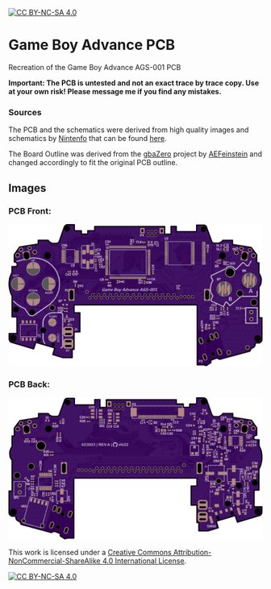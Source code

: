 [![CC BY-NC-SA 4.0][cc-by-nc-sa-shield]][cc-by-nc-sa]
# Game Boy Advance PCB
Recreation of the Game Boy Advance AGS-001 PCB

**Important: The PCB is untested and not an exact trace by trace copy. Use at your own risk! Please message me if you find any mistakes.**  

### Sources
The PCB and the schematics were derived from high quality images and schematics by [Nintenfo](https://github.com/Nintenfo) that can be found [here](https://nintenfo.github.io/repository/systems/GBA/documentation/schematics/).

The Board Outline was derived from the [gbaZero](https://github.com/AEFeinstein/gbaZero) project by [AEFeinstein](https://github.com/AEFeinstein/) and changed accordingly to fit the original PCB outline.

## Images
### PCB Front:
![PCB Front](/img/pcb-front.png)
### PCB Back:
![PCB Back](/img/pcb-back.png)

This work is licensed under a
[Creative Commons Attribution-NonCommercial-ShareAlike 4.0 International License][cc-by-nc-sa].

[![CC BY-NC-SA 4.0][cc-by-nc-sa-image]][cc-by-nc-sa]

[cc-by-nc-sa]: http://creativecommons.org/licenses/by-nc-sa/4.0/
[cc-by-nc-sa-image]: https://licensebuttons.net/l/by-nc-sa/4.0/88x31.png
[cc-by-nc-sa-shield]: https://img.shields.io/badge/License-CC%20BY--NC--SA%204.0-lightgrey.svg
